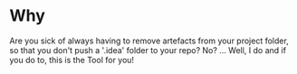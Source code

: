 # Why
Are you sick of always having to remove artefacts from your project folder, so that you don't push a '.idea' folder to your repo? No?
...
Well, I do and if you do to, this is the Tool for you!